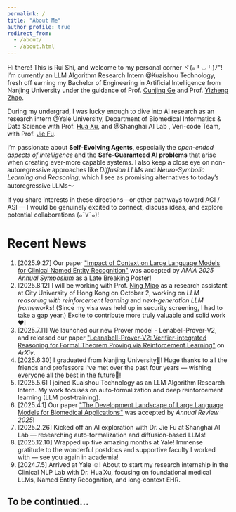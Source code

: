 ```yaml
---
permalink: /
title: "About Me"
author_profile: true
redirect_from: 
  - /about/
  - /about.html
---
```


Hi there! This is Rui Shi, and welcome to my personal corner ヾ(๑╹◡╹)ﾉ"! I’m currently an LLM Algorithm Research Intern @Kuaishou Technology, fresh off earning my Bachelor of Engineering in Artificial Intelligence from Nanjing University under the guidance of Prof. [Cunjing Ge](https://gecunjing.github.io) and Prof. [Yizheng Zhao](https://ai.nju.edu.cn/zhaoyizheng/).

During my undergrad, I was lucky enough to dive into AI research as an research intern @Yale University, Department of Biomedical Informatics & Data Science with Prof. [Hua Xu](https://medicine.yale.edu/profile/hua-xu/), and @Shanghai AI Lab , Veri-code Team, with Prof. [Jie Fu](https://bigaidream.github.io).

I’m passionate about **Self-Evolving Agents**, especially the *open-ended aspects of intelligence* and the **Safe-Guaranteed AI problems** that arise when creating ever-more capable systems. I also keep a close eye on non-autoregressive approaches like *Diffusion LLMs* and *Neuro-Symbolic Learning and Reasoning*, which I see as promising alternatives to today’s autoregressive LLMs～

If you share interests in these directions—or other pathways toward AGI / ASI — I would be genuinely excited to connect, discuss ideas, and explore potential collaborations (๑¯∀¯๑)!


# Recent News 
1. [2025.9.27] Our paper ["Impact of Context on Large Language Models for Clinical Named Entity Recognition"](http://jerrysiri.github.io/files/Impact_of_Context.pdf) was accepted by *AMIA 2025 Annual Symposium* as a Late Breaking Poster!
2. [2025.8.12] I will be working with Prof. [Ning Miao](https://www.ningmiao.space) as a research assistant at City University of Hong Kong on October 2, working on *LLM reasoning with reinforcement learning* and *next-generation LLM frameworks*! (Since my visa was held up in security screening, I had to take a gap year.) Excite to contribute more truly valuable and solid work ❤️!
3. [2025.7.11] We launched our new Prover model - Lenabell‑Prover‑V2, and released our paper ["Leanabell-Prover-V2: Verifier-integrated Reasoning for Formal Theorem Proving via Reinforcement Learning"](https://arxiv.org/abs/2507.08649) on *ArXiv*. 
4. [2025.6.30] I graduated from Nanjing University🎉! Huge thanks to all the friends and professors I’ve met over the past four years — wishing everyone all the best in the future🥰!
5. [2025.5.6]  I joined Kuaishou Technology as an LLM Algorithm Research Intern. My work focuses on auto‑formalization and deep reinforcement learning (LLM post‑training).
6. [2025.4.1] Our paper ["The Development Landscape of Large Language Models for Biomedical Applications"](https://www.annualreviews.org/content/journals/10.1146/annurev-biodatasci-102224-074736) was accepted by *Annual Review 2025*!
7. [2025.2.26]  Kicked off an AI exploration with Dr. Jie Fu at Shanghai AI Lab — researching auto‑formalization and diffusion‑based LLMs!
8. [2025.12.10] Wrapped up five amazing months at Yale! Immense gratitude to the wonderful postdocs and supportive faculty I worked with — see you again in academia!
9. [2024.7.5] Arrived at Yale ☺️! About to start my research internship in the Clinical NLP Lab with Dr. Hua Xu, focusing on foundational medical LLMs, Named Entity Recognition, and long‑context EHR.


To be continued...
------


